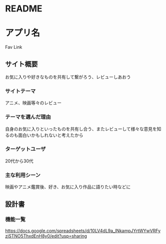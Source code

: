 # README

# アプリ名
Fav Link

## サイト概要
お気に入りや好きなものを共有して繋がろう、レビューしあおう

### サイトテーマ
アニメ、映画等々のレビュー

### テーマを選んだ理由
自身のお気に入りといったものを共有し合う、またレビューして様々な意見を知るのも面白いかもしれないと考えたから

### ターゲットユーザ
20代から30代

### 主な利用シーン
映画やアニメ鑑賞後、好き、お気に入り作品に語りたい時などに

## 設計書

### 機能一覧
https://docs.google.com/spreadsheets/d/10LV4dL9a_lNkampJYrtWYwVRFyzjSTNO5ThxdEnH8y0/edit?usp=sharing
